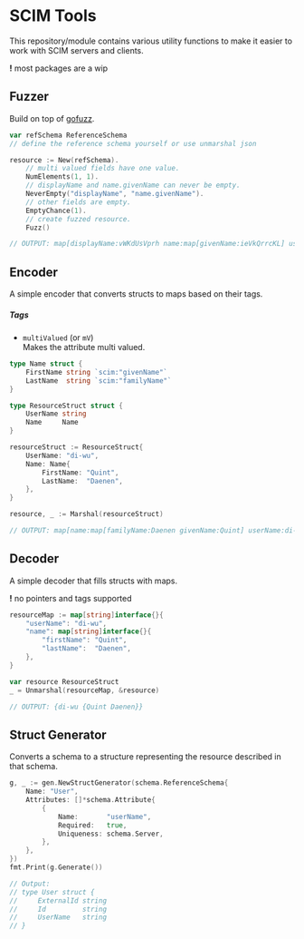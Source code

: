 # SCIM Tools
This repository/module contains various utility functions to make it easier to work with SCIM servers and clients.

**!** most packages are a wip

## Fuzzer
Build on top of [gofuzz](https://github.com/google/gofuzz/).

```go
var refSchema ReferenceSchema
// define the reference schema yourself or use unmarshal json

resource := New(refSchema).
    // multi valued fields have one value.
    NumElements(1, 1).
    // displayName and name.givenName can never be empty.
    NeverEmpty("displayName", "name.givenName").
    // other fields are empty.
    EmptyChance(1).
    // create fuzzed resource.
    Fuzz()

// OUTPUT: map[displayName:vWKdUsVprh name:map[givenName:ieVkQrrcKL] userName:RFlLpsMnBW]
```

## Encoder
A simple encoder that converts structs to maps based on their tags.

##### Tags
- `multiValued` (or `mV`) \
  Makes the attribute multi valued.

```go
type Name struct {
    FirstName string `scim:"givenName"`
    LastName  string `scim:"familyName"`
}

type ResourceStruct struct {
    UserName string
    Name     Name
}

resourceStruct := ResourceStruct{
    UserName: "di-wu",
    Name: Name{
        FirstName: "Quint", 
        LastName:  "Daenen",
    },
}

resource, _ := Marshal(resourceStruct)

// OUTPUT: map[name:map[familyName:Daenen givenName:Quint] userName:di-wu]
```

## Decoder
A simple decoder that fills structs with maps.

**!** no pointers and tags supported

```go
resourceMap := map[string]interface{}{
	"userName": "di-wu",
	"name": map[string]interface{}{
		"firstName": "Quint",
		"lastName":  "Daenen",
	},
}

var resource ResourceStruct
_ = Unmarshal(resourceMap, &resource)

// OUTPUT: {di-wu {Quint Daenen}}
```

## Struct Generator
Converts a schema to a structure representing the resource described in that schema.

```go
g, _ := gen.NewStructGenerator(schema.ReferenceSchema{
	Name: "User",
	Attributes: []*schema.Attribute{
		{
			Name:       "userName",
			Required:   true,
			Uniqueness: schema.Server,
		},
	},
})
fmt.Print(g.Generate())

// Output:
// type User struct {
//     ExternalId string
//     Id         string
//     UserName   string
// }
```
